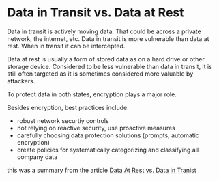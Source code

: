 # Data in Transit vs. Data at Rest

Data in transit is actively moving data.  That could be across a private network, the internet, etc. Data in transit is more vulnerable than data at rest.  When in transit it can be intercepted. 

Data at rest is usually a form of stored data as on a hard drive or other storage device. Considered to be less vulnerable than data in transit, it is still often targeted as it is sometimes considered more valuable by attackers.

To protect data in both states, encryption plays a major role.

Besides encryption, best practices include:
- robust network securtiy controls
- not relying on reactive security, use proactive measures
- carefully choosing data protection solutions (prompts, automatic encryption)
- create policies for systematically categorizing and classifying all company data

this was a summary from the article [Data At Rest vs. Data in Tranist](https://digitalguardian.com/blog/data-protection-data-in-transit-vs-data-at-rest)